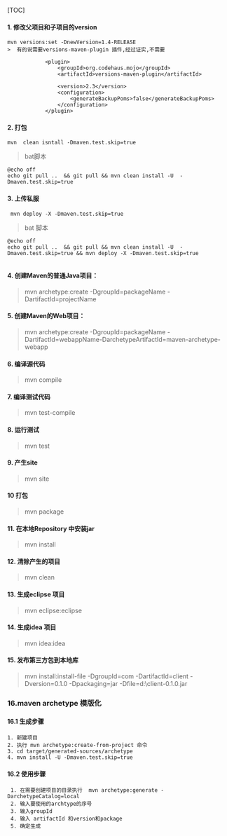 [TOC]
#### 1. 修改父项目和子项目的version
```
mvn versions:set -DnewVersion=1.4-RELEASE
>  有的说需要versions-maven-plugin 插件,经过证实,不需要

            <plugin>
                <groupId>org.codehaus.mojo</groupId>
                <artifactId>versions-maven-plugin</artifactId>

                <version>2.3</version>
                <configuration>
                    <generateBackupPoms>false</generateBackupPoms>
                </configuration>
            </plugin>
```
#### 2. 打包
```
mvn  clean isntall -Dmaven.test.skip=true
```
>bat脚本
```
@echo off
echo git pull ..  && git pull && mvn clean install -U  -Dmaven.test.skip=true
```
#### 3. 上传私服
```
 mvn deploy -X -Dmaven.test.skip=true
```

>bat 脚本
```
@echo off
echo git pull ..  && git pull && mvn clean install -U  -Dmaven.test.skip=true && mvn deploy -X -Dmaven.test.skip=true


```
#### 4. 创建Maven的普通Java项目：
> mvn archetype:create -DgroupId=packageName -DartifactId=projectName
#### 5. 创建Maven的Web项目：
> mvn archetype:create -DgroupId=packageName -DartifactId=webappName-DarchetypeArtifactId=maven-archetype-webapp
#### 6. 编译源代码
>  mvn compile
#### 7. 编译测试代码
> mvn test-compile
#### 8. 运行测试
> mvn test
#### 9. 产生site
> mvn site
#### 10 打包
> mvn package 
#### 11. 在本地Repository 中安装jar
> mvn install 
#### 12. 清除产生的项目
> mvn clean 
#### 13. 生成eclipse 项目
> mvn eclipse:eclipse
#### 14. 生成idea 项目
> mvn idea:idea
#### 15. 发布第三方包到本地库
> mvn install:install-file -DgroupId=com -DartifactId=client -Dversion=0.1.0 -Dpackaging=jar -Dfile=d:\client-0.1.0.jar
### 16.maven archetype 模版化
#### 16.1 生成步骤
```
1. 新建项目
2. 执行 mvn archetype:create-from-project 命令
3. cd target/generated-sources/archetype
4. mvn install -U -Dmaven.test.skip=true
```
#### 16.2 使用步骤
```
 1. 在需要创建项目的目录执行  mvn archetype:generate -DarchetypeCatalog=local
 2. 输入要使用的archtype的序号
 3. 输入groupId
 4. 输入 artifactId 和version和package
 5. 确定生成 
```